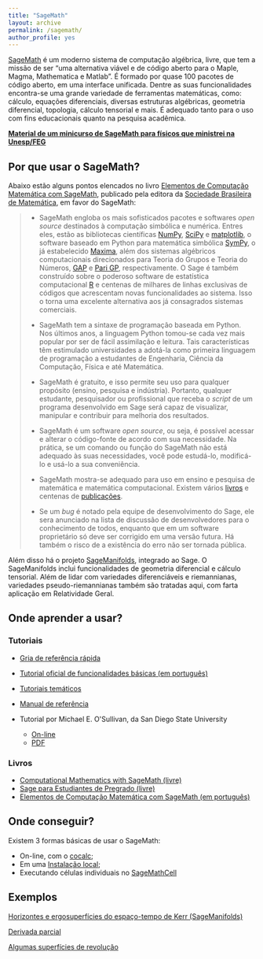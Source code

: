 ```yaml
---
title: "SageMath"
layout: archive
permalink: /sagemath/
author_profile: yes
---
```


[SageMath](https://www.sagemath.org/) é um moderno sistema de computação algébrica, livre, que tem a missão de ser “uma alternativa viável e de código aberto para o Maple, Magma, Mathematica e Matlab”. É formado por quase 100 pacotes de código aberto, em uma interface unificada. Dentre as suas funcionalidades encontra-se uma grande variedade de ferramentas matemáticas, como: cálculo, equações diferenciais, diversas estruturas algébricas, geometria diferencial, topologia, cálculo tensorial e mais. É adequado tanto para o uso com fins educacionais quanto na pesquisa acadêmica. 

[**Material de um minicurso de SageMath para físicos que ministrei na Unesp/FEG**](curso_sage.md)


## Por que usar o SageMath?

Abaixo estão alguns pontos elencados no livro [Elementos de Computação Matemática com SageMath](https://sagectu.com.br/index.html), publicado pela editora da [Sociedade Brasileira de Matemática](https://www.sbm.org.br/), em favor do SageMath:

> - SageMath engloba os mais sofisticados pacotes e softwares *open source* destinados à computação simbólica e numérica. Entres eles, estão as bibliotecas científicas [NumPy](https://www.numpy.org), [SciPy](https://www.scipy.org) e [matplotlib](https://matplotlib.org), o software baseado em Python para matemática simbólica [SymPy](https://www.sympy.org), o já estabelecido [Maxima](https://www.maxima.sourceforge.net), além dos sistemas algébricos computacionais direcionados para Teoria do Grupos e Teoria do Números, [GAP](https://www.gap-system.org) e [Pari GP](https://pari.math.u-bordeaux.fr), respectivamente. O Sage é também construído sobre o poderoso software de estatística computacional [R](https://www.r-project.org) e centenas de milhares de linhas exclusivas de códigos que acrescentam novas funcionalidades ao sistema. Isso o torna uma excelente alternativa aos já consagrados sistemas comerciais.
> - SageMath tem a sintaxe de programação baseada em Python. Nos últimos anos, a linguagem Python tomou-se cada vez mais popular por ser de fácil assimilação e leitura. Tais características têm estimulado universidades a adotá-la como primeira linguagem de programação a estudantes de Engenharia, Ciência da Computação, Física e até Matemática.
> - SageMath é gratuito, e isso permite seu uso para qualquer propósito (ensino, pesquisa e indústria). Portanto, qualquer estudante, pesquisador ou profissional que receba o *script* de um programa desenvolvido em Sage será capaz de visualizar, manipular e contribuir para melhoria dos resultados.
> - SageMath é um software *open source*, ou seja, é possível acessar e alterar o código-fonte de acordo com sua necessidade. Na prática, se um comando ou função do SageMath não está adequado às suas necessidades, você pode estudá-lo, modificá-lo e usá-lo a sua conveniência.
> - SageMath mostra-se adequado para uso em ensino e pesquisa de matemática e matemática computacional. Existem vários [livros](https://www.sagemath.org/library-publications.html#books) e centenas de [publicações](https://www.sagemath.org/library-publications.html).
>
> - Se um *bug* é notado pela equipe de desenvolvimento do Sage, ele sera anunciado na lista de discussão de desenvolvedores para o conhecimento de todos, enquanto que em um software proprietário só deve ser corrigido em uma versão futura. Há também o risco de a existência do erro não ser tornada pública.

Além disso há o projeto [SageManifolds](https://sagemanifolds.obspm.fr/index.html), integrado ao Sage. O SageManifolds inclui funcionalidades de geometria diferencial e cálculo tensorial. Além de lidar com variedades diferenciáveis e riemannianas, variedades pseudo-riemannianas  também são tratadas aqui, com farta aplicação em Relatividade Geral.

## Onde aprender a usar?

### Tutoriais

- [Gria de referência rápida](https://rogeriotc.github.io/files/quickref-calc.pdf)

- [Tutorial oficial de funcionalidades básicas (em português)](https://doc.sagemath.org/html/pt/tutorial/index.html)

- [Tutoriais temáticos](https://doc.sagemath.org/html/en/thematic_tutorials/index.html)

- [Manual de referência](https://doc.sagemath.org/html/en/reference/index.html)

- Tutorial por Michael E. O'Sullivan, da San Diego State University
  - [On-line](https://mosullivan.sdsu.edu/Teaching/sdsu-sage-tutorial/index.html)
  - [PDF](https://mosullivan.sdsu.edu/Teaching/sdsu-sage-tutorial/SDSUSageTutorial.pdf)

### Livros

- [Computational Mathematics with SageMath (livre)](http://sagebook.gforge.inria.fr/english.html)
- [Sage para Estudiantes de Pregrado (livre)](http://www.sage-para-estudiantes.com/)
- [Elementos de Computação Matemática com SageMath (em português)](https://sagectu.com.br/index.html)

## Onde conseguir?
Existem 3 formas básicas de usar o SageMath:
- On-line, com o [cocalc](https://cocalc.com/app);
- Em uma [Instalação local](https://doc.sagemath.org/html/en/installation/index.html);
- Executando células individuais no [SageMathCell](https://sagecell.sagemath.org/)

## Exemplos

[Horizontes e ergosuperfícies do espaço-tempo de Kerr (SageManifolds)](https://nbviewer.org/github/sagemanifolds/SageManifolds/blob/master/Notebooks/SM_Kerr_surfaces.ipynb)

[Derivada parcial](https://rogeriotc.github.io/files/partial_diff.html)

[Algumas superfícies de revolução](surf_sage.md)
